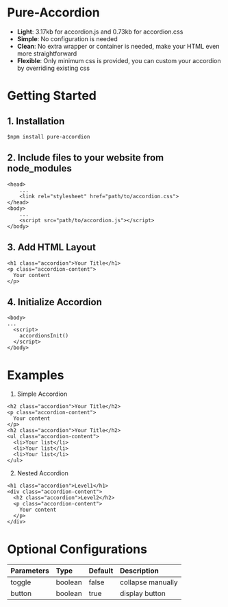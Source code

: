 # Pure-Accordion
- **Light**: 3.17kb for accordion.js and 0.73kb for accordion.css
- **Simple**: No configuration is needed
- **Clean**: No extra wrapper or container is needed, make your HTML even more straightforward
- **Flexible**: Only minimum css is provided, you can custom your accordion by overriding existing css

# Getting Started

## 1. Installation
`$npm install pure-accordion`

## 2. Include files to your website from node_modules
```
<head>
    ...
    <link rel="stylesheet" href="path/to/accordion.css">
</head>
<body>
    ...
    <script src="path/to/accordion.js"></script>
</body>
```
## 3. Add HTML Layout
```
<h1 class="accordion">Your Title</h1>
<p class="accordion-content">
  Your content
</p>
```

## 4. Initialize Accordion
```
<body>
...
  <script>
    accordionsInit()
  </script>
</body>
```

# Examples
1. Simple Accordion
```
<h2 class="accordion">Your Title</h2>
<p class="accordion-content">
  Your content
</p>
<h2 class="accordion">Your Title</h2>
<ul class="accordion-content">
  <li>Your list</li>
  <li>Your list</li>
  <li>Your list</li>
</ul>
```
2. Nested Accordion
```
<h1 class="accordion">Level1</h1>
<div class="accordion-content">
  <h2 class="accordion">Level2</h2>
  <p class="accordion-content">
    Your content
  </p>
</div>
```

# Optional Configurations
| Parameters   | Type      | Default | Description      |
|:------------ |:----------|:--------|:-----------------|
| toggle       | boolean   | false   | collapse manually|
| button       | boolean   | true    | display button   |
